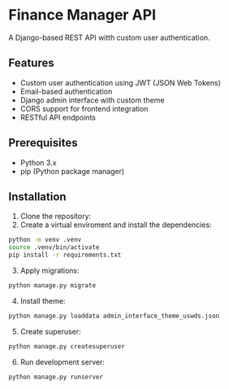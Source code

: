 # Finance Manager API

A Django-based REST API witth custom user authentication.

## Features

- Custom user authentication using JWT (JSON Web Tokens)
- Email-based authentication
- Django admin interface with custom theme
- CORS support for frontend integration
- RESTful API endpoints

## Prerequisites

- Python 3.x
- pip (Python package manager)

## Installation

1. Clone the repository:
2. Create a virtual enviroment and install the dependencies:

```bash
python -m venv .venv
source .venv/bin/activate
pip install -r requirements.txt
```

3. Apply migrations:

```bash
python manage.py migrate
```

4. Install theme: 

```bash
python manage.py loaddata admin_interface_theme_uswds.json
```

5. Create superuser:

```bash
python manage.py createsuperuser
```

6. Run development server:

```bash
python manage.py runserver
```
